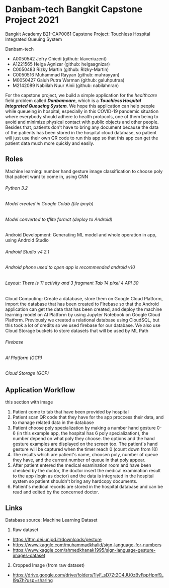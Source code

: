 # Danbam-tech Bangkit Capstone Project 2021

Bangkit Academy B21-CAP0061 Capstone Project: Touchless Hospital Integrated Queuing System 

Danbam-tech
- A0050542 Jefry Chiedi (github: klaveriuzent)
- A1221565 Helga Agnizar (github: helgaagnizar)
- C0050483 Rizky Martin (github: RIzky-Martin)
- C0050516 Muhammad Rayyan (github: muhrayyan)
- M0050427 Galuh Putra Warman (github: galuhputraa)
- M2142089 Nabiilah Nuur Ainii (github: nabilahnran)

For the capstone project, we build a simple application for the _healthcare_ field problem called ***Danbamcare***, which is a
***Touchless Hospital Integrated Queueing System***.
We hope this application can help people while queueing in hospital, especially in this COVID-19 pandemic situation where everybody should adhere to health protocols, one of them being to avoid and minimize physical contact with public objects and other people.
Besides that, patients don't have to bring any document because the data of the patients has been stored in the hospital cloud database, so patient will just use their own QR code to run this app so that this app can get the patient data much more quickly and easily.

## Roles
Machine learning: number hand gesture image classification to choose poly that patient want to come in, using CNN
###### Python 3.2
###### Model created in Google Colab (file ipnyb)
###### Model converted to tflite format (deploy to Android)

Android Development: Generating ML model and whole operation in app, using Android Studio
###### Android Studio v4.2.1
###### Android phone used to open app is recommended android v10
###### Layout: There is 11 activity and 3 fragment Tab 14 pixel 4 API 30

Cloud Computing: Create a database, store them on Google Cloud Platform, import the database that has been created to Firebase so that the Android application can get the data that has been created, and deploy the machine learning model on AI Platform by using Jupyter Notebook on Google Cloud Platform. Previously we created a relational database using CloudSQL, but this took a lot of credits so we used firebase for our database. We also use Cloud Storage buckets to store datasets that will be used by ML Path
###### Firebase
###### AI Platform (GCP)
###### Cloud Storage (GCP)


## Application Workflow
this section with image

1. Patient come to tab that have been provided by hospital
2. Patient scan QR code that they have for the app proccess their data, and to manage related data in the database
3. Patient choose poly specialization by making a number hand gesture 0-6 (in this example app, the hospital has 6 poly specialization), the number depend on what poly they choose. the options and the hand gesture examples are displayed on the screen too. The patient's hand gesture will be captured when the timer reach 0 (count down from 10)
4. The results which are patient's name, choosen poly, number of queue they have, and the current number of queue in that poly appear.
5. After patient entered the medical examination room and have been checked by the doctor, the doctor insert the medical examination result to the app (login as doctor) and the data is integrated in the hospital system so patient shouldn't bring any hardcopy documents.
6. Patient's medical records are stored in the hospital database and can be read and edited by the concerned doctor.

## Links


Database source:
Machine Learning Dataset
1. Raw dataset
- https://lttm.dei.unipd.it/downloads/gesture 
- https://www.kaggle.com/muhammadkhalid/sign-language-for-numbers
- https://www.kaggle.com/ahmedkhanak1995/sign-language-gesture-images-dataset

2. Cropped Image (from raw dataset)
- https://drive.google.com/drive/folders/1IyF_sD7Zt2C4JU0zBvFppHpnf9_I9aZh?usp=sharing 

